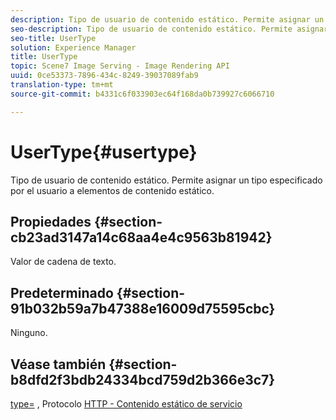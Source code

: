 ```yaml
---
description: Tipo de usuario de contenido estático. Permite asignar un tipo especificado por el usuario a elementos de contenido estático.
seo-description: Tipo de usuario de contenido estático. Permite asignar un tipo especificado por el usuario a elementos de contenido estático.
seo-title: UserType
solution: Experience Manager
title: UserType
topic: Scene7 Image Serving - Image Rendering API
uuid: 0ce53373-7896-434c-8249-39037089fab9
translation-type: tm+mt
source-git-commit: b4331c6f033903ec64f168da0b739927c6066710

---
```



# UserType{#usertype}

Tipo de usuario de contenido estático. Permite asignar un tipo especificado por el usuario a elementos de contenido estático.

## Propiedades {#section-cb23ad3147a14c68aa4e4c9563b81942}

Valor de cadena de texto.

## Predeterminado {#section-91b032b59a7b47388e16009d75595cbc}

Ninguno.

## Véase también {#section-b8dfd2f3bdb24334bcd759d2b366e3c7}

[type=](/help/aem-is-ir-api/is-api/http-ref/image-serving-api-ref/c-http-protocol-reference/c-command-reference/r-type.md) , Protocolo [HTTP - Contenido estático de servicio](/help/aem-is-ir-api/is-api/http-ref/image-serving-api-ref/c-http-protocol-reference/c-syntax-and-features/r-serving-static-non-image-content.md)
